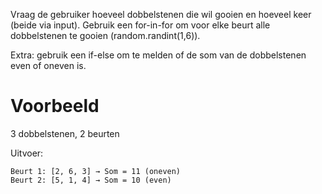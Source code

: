 Vraag de gebruiker hoeveel dobbelstenen die wil gooien en hoeveel keer (beide via input).
Gebruik een for-in-for om voor elke beurt alle dobbelstenen te gooien (random.randint(1,6)).

Extra: gebruik een if-else om te melden of de som van de dobbelstenen even of oneven is.

# Voorbeeld

3 dobbelstenen, 2 beurten

Uitvoer:

```
Beurt 1: [2, 6, 3] → Som = 11 (oneven)
Beurt 2: [5, 1, 4] → Som = 10 (even)
```
